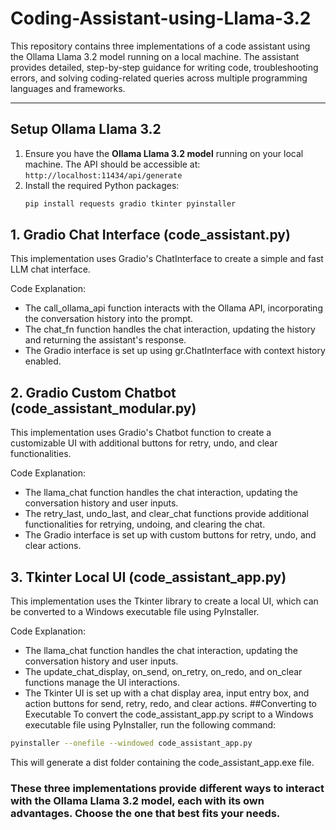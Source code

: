 # Coding-Assistant-using-Llama-3.2

This repository contains three implementations of a code assistant using the Ollama Llama 3.2 model running on a local machine. The assistant provides detailed, step-by-step guidance for writing code, troubleshooting errors, and solving coding-related queries across multiple programming languages and frameworks.

---

## Setup Ollama Llama 3.2

1. Ensure you have the **Ollama Llama 3.2 model** running on your local machine. The API should be accessible at:  
   `http://localhost:11434/api/generate`
2. Install the required Python packages:  
   ```bash
   pip install requests gradio tkinter pyinstaller
   ```
## 1. Gradio Chat Interface (code_assistant.py)
This implementation uses Gradio's ChatInterface to create a simple and fast LLM chat interface.

Code Explanation:
* The call_ollama_api function interacts with the Ollama API, incorporating the conversation history into the prompt.
* The chat_fn function handles the chat interaction, updating the history and returning the assistant's response.
* The Gradio interface is set up using gr.ChatInterface with context history enabled.

## 2. Gradio Custom Chatbot (code_assistant_modular.py)
This implementation uses Gradio's Chatbot function to create a customizable UI with additional buttons for retry, undo, and clear functionalities.

Code Explanation:
* The llama_chat function handles the chat interaction, updating the conversation history and user inputs.
* The retry_last, undo_last, and clear_chat functions provide additional functionalities for retrying, undoing, and clearing the chat.
* The Gradio interface is set up with custom buttons for retry, undo, and clear actions.

## 3. Tkinter Local UI (code_assistant_app.py)
This implementation uses the Tkinter library to create a local UI, which can be converted to a Windows executable file using PyInstaller.

Code Explanation:
* The llama_chat function handles the chat interaction, updating the conversation history and user inputs.
* The update_chat_display, on_send, on_retry, on_redo, and on_clear functions manage the UI interactions.
* The Tkinter UI is set up with a chat display area, input entry box, and action buttons for send, retry, redo, and clear actions.
##Converting to Executable
To convert the code_assistant_app.py script to a Windows executable file using PyInstaller, run the following command:
```bash
pyinstaller --onefile --windowed code_assistant_app.py
```
This will generate a dist folder containing the code_assistant_app.exe file.
### These three implementations provide different ways to interact with the Ollama Llama 3.2 model, each with its own advantages. Choose the one that best fits your needs.
